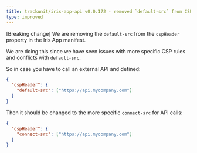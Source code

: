 ```yaml
---
title: trackunit/iris-app-api v0.0.172 - removed `default-src` from CSP header
type: improved
---
```


[Breaking change] We are removing the `default-src` from the `cspHeader` property in the Iris App manifest.

We are doing this since we have seen issues with more specific CSP rules and conflicts with `default-src`.

So in case you have to call an external API and defined:

```json
{
  "cspHeader": {
    "default-src": ["https://api.mycompany.com"]
  }
}
```

Then it should be changed to the more specific `connect-src` for API calls:

```json
{
  "cspHeader": {
    "connect-src": ["https://api.mycompany.com"]
  }
}
```
